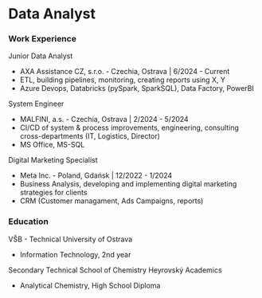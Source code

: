 # Data Analyst

### Work Experience
Junior Data Analyst 
- AXA Assistance CZ, s.r.o. - Czechia, Ostrava | 6/2024 - Current
- ETL, building pipelines, monitoring, creating reports using X, Y
- Azure Devops, Databricks (pySpark, SparkSQL), Data Factory, PowerBI    

System Engineer
- MALFINI, a.s. - Czechia, Ostrava | 2/2024 - 5/2024
- CI/CD of system & process improvements, engineering, consulting cross-departments (IT, Logistics, Director)
- MS Office, MS-SQL
  
Digital Marketing Specialist 
- Meta Inc. - Poland, Gdańsk | 12/2022 - 1/2024
- Business Analysis, developing and implementing digital marketing strategies for clients
- CRM (Customer managament, Ads Campaigns, reports)

### Education
VŠB - Technical University of Ostrava
- Information Technology, 2nd year

Secondary Technical School of Chemistry Heyrovský
Academics
- Analytical Chemistry, High School Diploma

